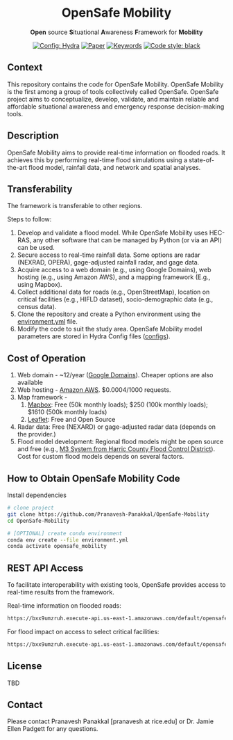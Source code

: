 <div align="center">

# OpenSafe Mobility
**Open** source **S**ituational **A**wareness **F**ram**e**work for **Mobility**

<a href="https://hydra.cc/"><img alt="Config: Hydra" src="https://img.shields.io/badge/Config-Hydra-89b8cd"></a>
[![Paper](https://img.shields.io/badge/paper-under%20review-blue)]()
[![Keywords](https://img.shields.io/badge/keywords-urban%20flooding%2C%20mobility%2C%20situational%20awareness-blue)]()
[![Code style: black](https://img.shields.io/badge/code%20style-black-000000.svg)](https://github.com/psf/black)
</div>

## Context

This repository contains the code for OpenSafe Mobility. OpenSafe Mobility is the first among a group of tools collectively called OpenSafe. OpenSafe project aims to conceptualize, develop, validate, and maintain reliable and affordable situational awareness and emergency response decision-making tools.

## Description
OpenSafe Mobility aims to provide real-time information on flooded roads. It achieves this by performing real-time flood simulations using a state-of-the-art flood model, rainfall data, and network and spatial analyses.

## Transferability

The framework is transferable to other regions.

Steps to follow:
1. Develop and validate a flood model. While OpenSafe Mobility uses HEC-RAS, any other software that can be managed by Python (or via an API) can be used.
2. Secure access to real-time rainfall data. Some options are radar (NEXRAD, OPERA), gage-adjusted rainfall radar, and gage data.
3. Acquire access to a web domain (e.g., using Google Domains), web hosting (e.g., using Amazon AWS), and a mapping framework (E.g., using Mapbox).
4. Collect additional data for roads (e.g., OpenStreetMap), location on critical facilities (e.g., HIFLD dataset), socio-demographic data (e.g., census data).
5. Clone the repository and create a Python environment using the [environment.yml](environment.yml/) file.
6. Modify the code to suit the study area. OpenSafe Mobility model parameters are stored in Hydra Config files ([configs](configs/)).

## Cost of Operation

1. Web domain - ~12/year ([Google Domains](https://domains.google)). Cheaper options are also available 
2. Web hosting - [Amazon AWS](https://aws.amazon.com/s3/pricing/?p=ft&c=wa&z=2). $0.0004/1000 requests.
3. Map framework - 
   1. [Mapbox](https://www.mapbox.com/pricing): Free (50k monthly loads); $250 (100k monthly loads); $1610 (500k monthly loads)
   2. [Leaflet](https://leafletjs.com/): Free and Open Source 
4. Radar data: Free (NEXARD) or gage-adjusted radar data (depends on the provider.)
5. Flood model development: Regional flood models might be open source and free (e.g., [M3 System from Harric County Flood Control District](https://www.hcfcd.org/Resources/Interactive-Mapping-Tools/Model-and-Map-Management-M3-System)). Cost for custom flood models depends on several factors. 


## How to Obtain OpenSafe Mobility Code

Install dependencies

```bash
# clone project
git clone https://github.com/Pranavesh-Panakkal/OpenSafe-Mobility
cd OpenSafe-Mobility

# [OPTIONAL] create conda environment
conda env create --file environment.yml
conda activate opensafe_mobility
```

## REST API Access

To facilitate interoperability with existing tools, OpenSafe provides access to real-time results from the framework.

Real-time information on flooded roads:
```bash
https://bxx9umzruh.execute-api.us-east-1.amazonaws.com/default/opensafe_rest_api?key=flooded_roads.geojson
```

For flood impact on access to select critical facilities:

```bash
https://bxx9umzruh.execute-api.us-east-1.amazonaws.com/default/opensafe_rest_api?key=mobility.geojson
```

## License

TBD 

## Contact

Please contact Pranavesh Panakkal [pranavesh at rice.edu] or Dr. Jamie Ellen Padgett for any questions.
